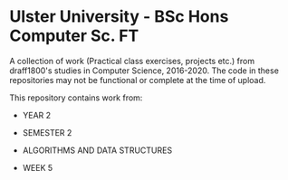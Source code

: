 # Ulster University - BSc Hons Computer Sc. FT
A collection of work (Practical class exercises, projects etc.) from draff1800's studies in Computer Science, 2016-2020. The code in these repositories may not be functional or complete at the time of upload.

This repository contains work from:

- YEAR 2

- SEMESTER 2

- ALGORITHMS AND DATA STRUCTURES

- WEEK 5
